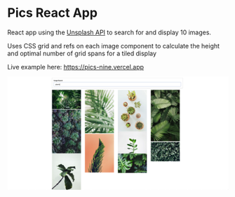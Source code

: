 # Pics React App

React app using the [Unsplash API](https://unsplash.com/developers) to search for and display 10 images.

Uses CSS grid and refs on each image component to calculate the height and optimal number of grid spans for a tiled display

Live example here: https://pics-nine.vercel.app

![Pics app screenshot](./pics_screenshot.png)

